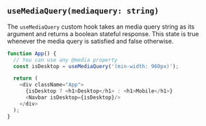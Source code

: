 ## ```useMediaQuery(mediaquery: string)```

The `useMediaQuery` custom hook takes an media query string as its argument and returns a boolean stateful response.
This state is true whenever the media query is satisfied and false otherwise.

```js
function App() {
  // You can use any @media property
  const isDesktop = useMediaQuery('(min-width: 960px)');

  return (
    <div className="App">
      {isDesktop ? <h1>Desktop</h1> : <h1>Mobile</h1>}
      <Navbar isDesktop={isDesktop}/>
    </div>
  );
}
```